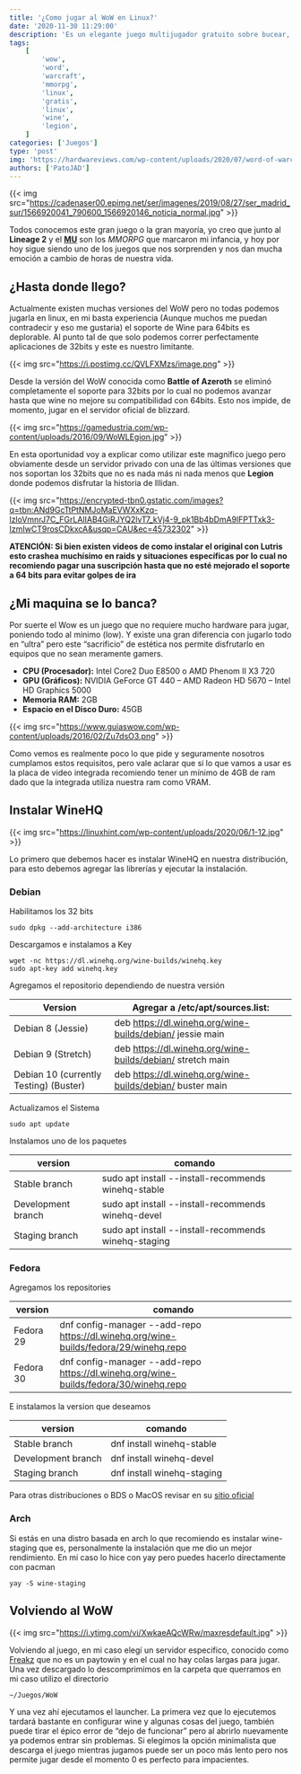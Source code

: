 ```yaml
---
title: '¿Como jugar al WoW en Linux?'
date: '2020-11-30 11:29:00'
description: 'Es un elegante juego multijugador gratuito sobre bucear, voltear y deslizarse hacia el caos de las películas de acción.'
tags:
    [
        'wow',
        'word',
        'warcraft',
        'mmorpg',
        'linux',
        'gratis',
        'linux',
        'wine',
        'legion',
    ]
categories: ['Juegos']
type: 'post'
img: 'https://hardwareviews.com/wp-content/uploads/2020/07/word-of-warcraft-1620x800-1-1024x506.jpg'
authors: ['PatoJAD']
---
```


{{< img src="https://cadenaser00.epimg.net/ser/imagenes/2019/08/27/ser_madrid_sur/1566920041_790600_1566920146_noticia_normal.jpg" >}}

Todos conocemos este gran juego o la gran mayoría, yo creo que junto al **Lineage 2** y el **[MU](/post/2019/05/como-instalar-mu-online-en-linux/)** son los _MMORPG_ que marcaron mi infancia, y hoy por hoy sigue siendo uno de los juegos que nos sorprenden y nos dan mucha emoción a cambio de horas de nuestra vida.

## ¿Hasta donde llego?

Actualmente existen muchas versiones del WoW pero no todas podemos jugarla en linux, en mi basta experiencia (Aunque muchos me puedan contradecir y eso me gustaria) el soporte de Wine para 64bits es deplorable. Al punto tal de que solo podemos correr perfectamente aplicaciones de 32bits y este es nuestro limitante.

{{< img src="https://i.postimg.cc/QVLFXMzs/image.png" >}}

Desde la versión del WoW conocida como **Battle of Azeroth** se eliminó completamente el soporte para 32bits por lo cual no podemos avanzar hasta que wine no mejore su compatibilidad con 64bits. Esto nos impide, de momento, jugar en el servidor oficial de blizzard.

{{< img src="https://gamedustria.com/wp-content/uploads/2016/09/WoWLEgion.jpg" >}}

En esta oportunidad voy a explicar como utilizar este magnifico juego pero obviamente desde un servidor privado con una de las últimas versiones que nos soportan los 32bits que no es nada más ni nada menos que **Legion** donde podemos disfrutar la historia de Illidan.

{{< img src="https://encrypted-tbn0.gstatic.com/images?q=tbn:ANd9GcTtPtNMJoMaEVWXxKzq-lzloVmnrJ7C_FGrLAlIAB4GiRJYQ2lvT7_kVj4-9_pk1Bb4bDmA9lFPTTxk3-IzmIwCT9rosCDkxcA&usqp=CAU&ec=45732302" >}}

**ATENCIÓN: Si bien existen videos de como instalar el original con Lutris esto crashea muchísimo en raids y situaciones específicas por lo cual no recomiendo pagar una suscripción hasta que no esté mejorado el soporte a 64 bits para evitar golpes de ira**

## ¿Mi maquina se lo banca?

Por suerte el Wow es un juego que no requiere mucho hardware para jugar, poniendo todo al minimo (low). Y existe una gran diferencia con jugarlo todo en “ultra” pero este “sacrificio” de estética nos permite disfrutarlo en equipos que no sean meramente gamers.

-   **CPU (Procesador):** Intel Core2 Duo E8500 o AMD Phenom II X3 720
-   **GPU (Gráficos):** NVIDIA GeForce GT 440 – AMD Radeon HD 5670 – Intel HD Graphics 5000
-   **Memoria RAM:** 2GB
-   **Espacio en el Disco Duro:** 45GB

{{< img src="https://www.guiaswow.com/wp-content/uploads/2016/02/Zu7dsO3.png" >}}

Como vemos es realmente poco lo que pide y seguramente nosotros cumplamos estos requisitos, pero vale aclarar que si lo que vamos a usar es la placa de video integrada recomiendo tener un mínimo de 4GB de ram dado que la integrada utiliza nuestra ram como VRAM.

## Instalar WineHQ

{{< img src="https://linuxhint.com/wp-content/uploads/2020/06/1-12.jpg" >}}

Lo primero que debemos hacer es instalar WineHQ en nuestra distribución, para esto debemos agregar las librerías y ejecutar la instalación.

### Debian

Habilitamos los 32 bits

    sudo dpkg --add-architecture i386

Descargamos e instalamos a Key

    wget -nc https://dl.winehq.org/wine-builds/winehq.key
    sudo apt-key add winehq.key

Agregamos el repositorio dependiendo de nuestra versión

| Version                                | Agregar a /etc/apt/sources.list:                           |
| -------------------------------------- | ---------------------------------------------------------- |
| Debian 8 (Jessie)                      | deb https://dl.winehq.org/wine-builds/debian/ jessie main  |
| Debian 9 (Stretch)                     | deb https://dl.winehq.org/wine-builds/debian/ stretch main |
| Debian 10 (currently Testing) (Buster) | deb https://dl.winehq.org/wine-builds/debian/ buster main  |

Actualizamos el Sistema

    sudo apt update

Instalamos uno de los paquetes

| version            | comando                                              |
| ------------------ | ---------------------------------------------------- |
| Stable branch      | sudo apt install --install-recommends winehq-stable  |
| Development branch | sudo apt install --install-recommends winehq-devel   |
| Staging branch     | sudo apt install --install-recommends winehq-staging |

### Fedora

Agregamos los repositories

| version   | comando                                                                               |
| --------- | ------------------------------------------------------------------------------------- |
| Fedora 29 | dnf config-manager --add-repo https://dl.winehq.org/wine-builds/fedora/29/winehq.repo |
| Fedora 30 | dnf config-manager --add-repo https://dl.winehq.org/wine-builds/fedora/30/winehq.repo |

E instalamos la version que deseamos

| version            | comando                    |
| ------------------ | -------------------------- |
| Stable branch      | dnf install winehq-stable  |
| Development branch | dnf install winehq-devel   |
| Staging branch     | dnf install winehq-staging |

Para otras distribuciones o BDS o MacOS revisar en su [sitio oficial](https://wiki.winehq.org/Download)

### Arch

Si estás en una distro basada en arch lo que recomiendo es instalar wine-staging que es, personalmente la instalación que me dio un mejor rendimiento. En mi caso lo hice con yay pero puedes hacerlo directamente con pacman

    yay -S wine-staging

## Volviendo al WoW

{{< img src="https://i.ytimg.com/vi/XwkaeAQcWRw/maxresdefault.jpg" >}}

Volviendo al juego, en mi caso elegí un servidor especifico, conocido como [Freakz](https://www.wow-freakz.com/) que no es un paytowin y en el cual no hay colas largas para jugar. Una vez descargado lo descomprimimos en la carpeta que querramos en mi caso utilizo el directorio

    ~/Juegos/WoW

Y una vez ahí ejecutamos el launcher. La primera vez que lo ejecutemos tardará bastante en configurar wine y algunas cosas del juego, también puede tirar el épico error de “dejo de funcionar” pero al abrirlo nuevamente ya podemos entrar sin problemas. Si elegimos la opción minimalista que descarga el juego mientras jugamos puede ser un poco más lento pero nos permite jugar desde el momento 0 es perfecto para impacientes.

